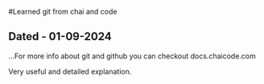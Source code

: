 #Learned git from chai and code

## Dated - 01-09-2024

...For more info about git and github you can checkout docs.chaicode.com

Very useful and detailed explanation.
